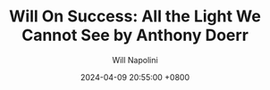 ---
title: "Will On Success: All the Light We Cannot See by Anthony Doerr"
author: Will Napolini
date: 2024-04-09 20:55:00 +0800
categories: [Mindset, Book-summaries]
tags:
  [
    all-light-we-cannot-see,
    anthony-doerr,
    world-war-ii,
    historical-fiction,
    blindness,
    radio-operator,
    nazis,
    france,
    occupied-france,
    resistance,
    paris,
    courage,
    resilience,
    radio-stories,
    book-clubs,
    literary-fiction,
    best-selling-novels,
    award-winning-books,
    2015-booker-prize,
    wartime-stories,
    life-in-wartime,
    coming-of-age,
    historical-novels
  ]
image: https://pbs.twimg.com/media/GO1ZvB9XwAAM2Kz?format=jpg&name=large
alt: "Will On Success: All the Light We Cannot See by Anthony Doerr"
fallback:
  - 
  # Replace with the URL of your backup image
  -
  # Replace with the URL of your backup image
---